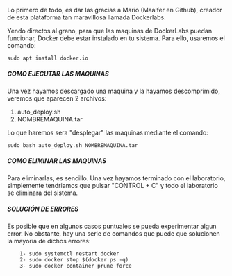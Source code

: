 Lo primero de todo, es dar las gracias a Mario (Maalfer en Github), creador de esta plataforma tan maravillosa llamada Dockerlabs.

Yendo directos al grano, para que las maquinas de DockerLabs puedan funcionar, Docker debe estar instalado en tu sistema. Para ello, usaremos el comando:
```
sudo apt install docker.io
```
##### COMO EJECUTAR LAS MAQUINAS
Una vez hayamos descargado una maquina y la hayamos descomprimido, veremos que aparecen 2 archivos:
1. auto_deploy.sh
2. NOMBREMAQUINA.tar

Lo que haremos sera "desplegar" las maquinas mediante el comando:
```
sudo bash auto_deploy.sh NOMBREMAQUINA.tar
```
##### COMO ELIMINAR LAS MAQUINAS
Para eliminarlas, es sencillo. Una vez hayamos terminado con el laboratorio, simplemente tendriamos que pulsar "CONTROL + C" y todo el laboratorio se eliminara del sistema.
##### SOLUCIÓN DE ERRORES
Es posible que en algunos casos puntuales se pueda experimentar algun error. No obstante, hay una serie de comandos que puede que solucionen la mayoría de dichos errores:
```
	1- sudo systemctl restart docker
	2- sudo docker stop $(docker ps -q)
	3- sudo docker container prune force
```
